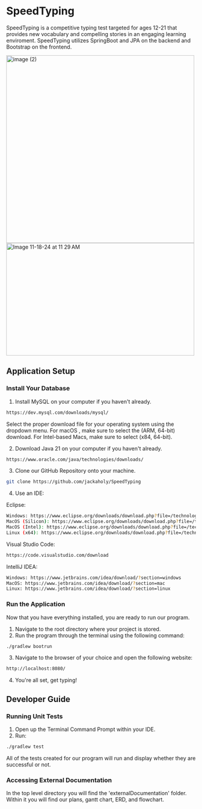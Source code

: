 # SpeedTyping

SpeedTyping is a competitive typing test targeted for ages 12-21 that provides new vocabulary and compelling stories in an engaging learning enviroment.
SpeedTyping utilizes SpringBoot and JPA on the backend and Bootstrap on the frontend.

<img width="500" alt="image (2)" src="https://github.com/user-attachments/assets/1fd9a809-baec-4f8a-8799-619df77197bc">
<img width="500" height="300" alt="Image 11-18-24 at 11 29 AM" src="https://github.com/user-attachments/assets/80c23fdc-e171-4216-9197-46851ec5a1b0">

## Application Setup

### Install Your Database

1. Install MySQL on your computer if you haven't already. 

```bash
https://dev.mysql.com/downloads/mysql/
```

Select the proper download file for your operating system using the dropdown menu. For macOS , make sure to select the (ARM, 64-bit) download. For Intel-based Macs, make sure to select (x84, 64-bit).

2. Download Java 21 on your computer if you haven't already.

```bash
https://www.oracle.com/java/technologies/downloads/
```
3. Clone our GitHub Repository onto your machine.

```bash
git clone https://github.com/jackaholy/SpeedTyping
```

4. Use an IDE:

Eclipse:
```bash
Windows: https://www.eclipse.org/downloads/download.php?file=/technology/epp/downloads/release/2023-09/R/eclipse-java-2023-09-R-win32-x86_64.zip
MacOS (Silicon): https://www.eclipse.org/downloads/download.php?file=/technology/epp/downloads/release/2023-09/R/eclipse-java-2023-09-R-macosx-cocoa-aarch64.dmg
MacOS (Intel): https://www.eclipse.org/downloads/download.php?file=/technology/epp/downloads/release/2023-09/R/eclipse-java-2023-09-R-macosx-cocoa-x86_64.dmg
Linux (x64): https://www.eclipse.org/downloads/download.php?file=/technology/epp/downloads/release/2023-09/R/eclipse-java-2023-09-R-linux-gtk-x86_64.tar.gz
```
Visual Studio Code:
```bash
https://code.visualstudio.com/download
```

IntelliJ IDEA:
```bash
Windows: https://www.jetbrains.com/idea/download/?section=windows
MacOS: https://www.jetbrains.com/idea/download/?section=mac
Linux: https://www.jetbrains.com/idea/download/?section=linux
```

### Run the Application

Now that you have everything installed, you are ready to run our program.

1. Navigate to the root directory where your project is stored.
2. Run the program through the terminal using the following command:

```bash
./gradlew bootrun
```
3. Navigate to the browser of your choice and open the following website:

```bash
http://localhost:8080/
```
4. You're all set, get typing!

## Developer Guide

### Running Unit Tests

1. Open up the Terminal Command Prompt within your IDE.
2. Run:
```bash
./gradlew test
```
All of the tests created for our program will run and display whether they are successful or not.

### Accessing External Documentation

In the top level directory you will find the 'externalDocumentation' folder. Within it you will find our plans, gantt chart, ERD, and flowchart.
